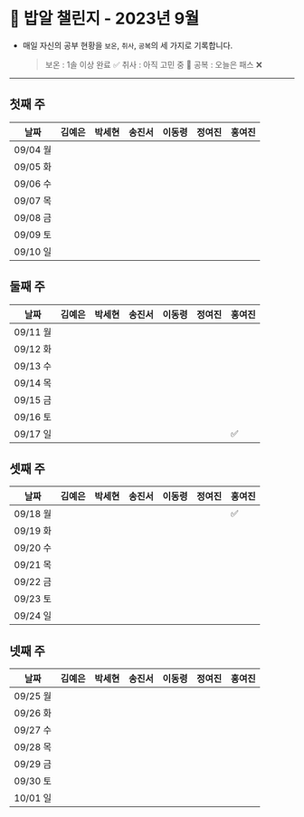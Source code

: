 # 🍚 밥알 챌린지 - 2023년 9월
- 매일 자신의 공부 현황을 `보온`, `취사`, `공복`의 세 가지로 기록합니다.
    
    > 보온 : 1솔 이상 완료 ✅
    취사 : 아직 고민 중 🤔
    공복 : 오늘은 패스 ❌
---

## 첫째 주

**날짜**|김예은|박세현|송진서|이동령|정여진|홍여진
---|---|---|---|---|---|---
09/04 월| | | | | | |
09/05 화| | | | | | |
09/06 수| | | | | | |
09/07 목| | | | | | |
09/08 금| | | | | | |
09/09 토| | | | | | |
09/10 일| | | | | | |

## 둘째 주

**날짜**|김예은|박세현|송진서|이동령|정여진|홍여진
---|---|---|---|---|---|---
09/11 월| | | | | | |
09/12 화| | | | | | |
09/13 수| | | | | | |
09/14 목| | | | | | |
09/15 금| | | | | | |
09/16 토| | | | | | |
09/17 일| | | | | | ✅

## 셋째 주

**날짜**|김예은|박세현|송진서|이동령|정여진|홍여진
---|---|---|---|---|---|---
09/18 월| | | | | | ✅
09/19 화| | | | | | |
09/20 수| | | | | | |
09/21 목| | | | | | |
09/22 금| | | | | | |
09/23 토| | | | | | |
09/24 일| | | | | | |

## 넷째 주

**날짜**|김예은|박세현|송진서|이동령|정여진|홍여진
---|---|---|---|---|---|---
09/25 월| | | | | | |
09/26 화| | | | | | |
09/27 수| | | | | | |
09/28 목| | | | | | |
09/29 금| | | | | | |
09/30 토| | | | | | |
10/01 일| | | | | | |
